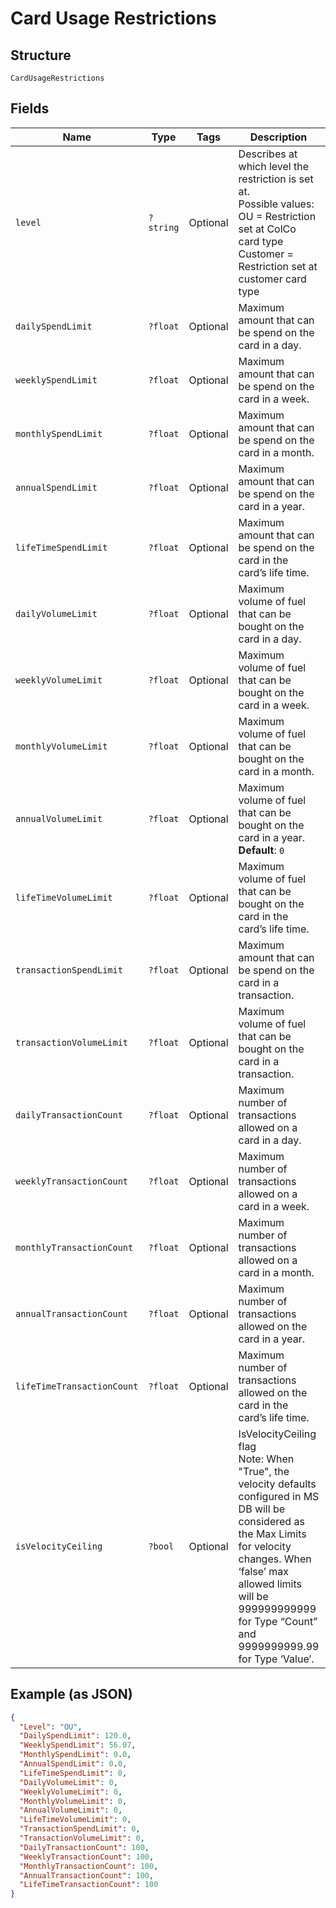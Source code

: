 
# Card Usage Restrictions

## Structure

`CardUsageRestrictions`

## Fields

| Name | Type | Tags | Description | Getter | Setter |
|  --- | --- | --- | --- | --- | --- |
| `level` | `?string` | Optional | Describes at which level the restriction is set at.<br>Possible values:<br>OU = Restriction set at ColCo card type<br>Customer = Restriction set at customer card type | getLevel(): ?string | setLevel(?string level): void |
| `dailySpendLimit` | `?float` | Optional | Maximum amount that can be spend on the card in a day. | getDailySpendLimit(): ?float | setDailySpendLimit(?float dailySpendLimit): void |
| `weeklySpendLimit` | `?float` | Optional | Maximum amount that can be spend on the card in a week. | getWeeklySpendLimit(): ?float | setWeeklySpendLimit(?float weeklySpendLimit): void |
| `monthlySpendLimit` | `?float` | Optional | Maximum amount that can be spend on the card in a month. | getMonthlySpendLimit(): ?float | setMonthlySpendLimit(?float monthlySpendLimit): void |
| `annualSpendLimit` | `?float` | Optional | Maximum amount that can be spend on the card in a year. | getAnnualSpendLimit(): ?float | setAnnualSpendLimit(?float annualSpendLimit): void |
| `lifeTimeSpendLimit` | `?float` | Optional | Maximum amount that can be spend on the card in the card’s life time. | getLifeTimeSpendLimit(): ?float | setLifeTimeSpendLimit(?float lifeTimeSpendLimit): void |
| `dailyVolumeLimit` | `?float` | Optional | Maximum volume of fuel that can be bought on the card in a day. | getDailyVolumeLimit(): ?float | setDailyVolumeLimit(?float dailyVolumeLimit): void |
| `weeklyVolumeLimit` | `?float` | Optional | Maximum volume of fuel that can be bought on the card in a week. | getWeeklyVolumeLimit(): ?float | setWeeklyVolumeLimit(?float weeklyVolumeLimit): void |
| `monthlyVolumeLimit` | `?float` | Optional | Maximum volume of fuel that can be bought on the card in a month. | getMonthlyVolumeLimit(): ?float | setMonthlyVolumeLimit(?float monthlyVolumeLimit): void |
| `annualVolumeLimit` | `?float` | Optional | Maximum volume of fuel that can be bought on the card in a year.<br>**Default**: `0` | getAnnualVolumeLimit(): ?float | setAnnualVolumeLimit(?float annualVolumeLimit): void |
| `lifeTimeVolumeLimit` | `?float` | Optional | Maximum volume of fuel that can be bought on the card in the card’s life time. | getLifeTimeVolumeLimit(): ?float | setLifeTimeVolumeLimit(?float lifeTimeVolumeLimit): void |
| `transactionSpendLimit` | `?float` | Optional | Maximum amount that can be spend on the card in a transaction. | getTransactionSpendLimit(): ?float | setTransactionSpendLimit(?float transactionSpendLimit): void |
| `transactionVolumeLimit` | `?float` | Optional | Maximum volume of fuel that can be bought on the card in a transaction. | getTransactionVolumeLimit(): ?float | setTransactionVolumeLimit(?float transactionVolumeLimit): void |
| `dailyTransactionCount` | `?float` | Optional | Maximum number of transactions allowed on a card in a day. | getDailyTransactionCount(): ?float | setDailyTransactionCount(?float dailyTransactionCount): void |
| `weeklyTransactionCount` | `?float` | Optional | Maximum number of transactions allowed on a card in a week. | getWeeklyTransactionCount(): ?float | setWeeklyTransactionCount(?float weeklyTransactionCount): void |
| `monthlyTransactionCount` | `?float` | Optional | Maximum number of transactions allowed on a card in a month. | getMonthlyTransactionCount(): ?float | setMonthlyTransactionCount(?float monthlyTransactionCount): void |
| `annualTransactionCount` | `?float` | Optional | Maximum number of transactions allowed on the card in a year. | getAnnualTransactionCount(): ?float | setAnnualTransactionCount(?float annualTransactionCount): void |
| `lifeTimeTransactionCount` | `?float` | Optional | Maximum number of transactions allowed on the card in the card’s life time. | getLifeTimeTransactionCount(): ?float | setLifeTimeTransactionCount(?float lifeTimeTransactionCount): void |
| `isVelocityCeiling` | `?bool` | Optional | IsVelocityCeiling flag<br>Note: When "True", the velocity defaults configured in MS DB will be considered as the Max Limits for velocity changes. When ‘false’ max allowed limits will be 999999999999 for Type “Count” and 9999999999.99 for Type ‘Value’. | getIsVelocityCeiling(): ?bool | setIsVelocityCeiling(?bool isVelocityCeiling): void |

## Example (as JSON)

```json
{
  "Level": "OU",
  "DailySpendLimit": 120.0,
  "WeeklySpendLimit": 56.07,
  "MonthlySpendLimit": 0.0,
  "AnnualSpendLimit": 0.0,
  "LifeTimeSpendLimit": 0,
  "DailyVolumeLimit": 0,
  "WeeklyVolumeLimit": 0,
  "MonthlyVolumeLimit": 0,
  "AnnualVolumeLimit": 0,
  "LifeTimeVolumeLimit": 0,
  "TransactionSpendLimit": 0,
  "TransactionVolumeLimit": 0,
  "DailyTransactionCount": 100,
  "WeeklyTransactionCount": 100,
  "MonthlyTransactionCount": 100,
  "AnnualTransactionCount": 100,
  "LifeTimeTransactionCount": 100
}
```

